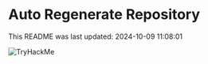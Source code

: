 # Auto Regenerate Repository

This README was last updated: 2024-10-09 11:08:01

 ![TryHackMe](https://tryhackme.com/badge/533634)